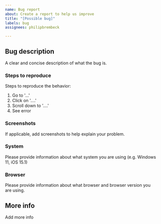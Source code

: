 ```yaml
---
name: Bug report
about: Create a report to help us improve
title: "[Possible bug]"
labels: bug
assignees: philipbrembeck

---
```


## Bug description

A clear and concise description of what the bug is.

### Steps to reproduce 

Steps to reproduce the behavior:
1. Go to '...'
2. Click on '....'
3. Scroll down to '....'
4. See error

### Screenshots

If applicable, add screenshots to help explain your problem.

### System

Please provide information about what system you are using (e.g. Windows 11, iOS 15.1)

### Browser

Please provide information about what browser and browser version you are using.

## More info

Add more info
